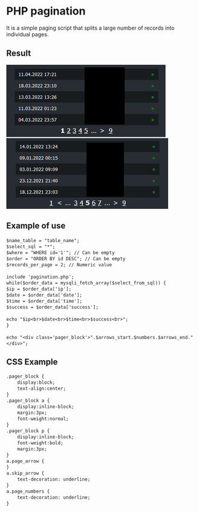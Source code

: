 # PHP pagination
It is a simple paging script that splits a large number of records into individual pages.

## Result
![Example](/img_description/pager_1.png)
![Example2](/img_description/pager_2.png)

## Example of use
```
$name_table = "table_name";
$select_sql = "*";
$where = "WHERE id='1'"; // Can be empty
$order = "ORDER BY id DESC"; // Can be empty
$records_per_page = 2; // Numeric value

include 'pagination.php'; 
while($order_data = mysqli_fetch_array($select_from_sql)) {
$ip = $order_data['ip'];
$date = $order_data['date'];
$time = $order_data['time'];
$success = $order_data['success'];

echo "$ip<br>$date<br>$time<br>$success<br>";
}

echo "<div class='pager_block'>".$arrows_start.$numbers.$arrows_end."</div>";
```

## CSS Example
```
.pager_block {
	display:block;
	text-align:center;
}
.pager_block a {
	display:inline-block;
	margin:3px;
	font-weight:normal;
}
.pager_block p {
	display:inline-block;
	font-weight:bold;
	margin:3px;
}
a.page_arrow {
}
a.skip_arrow {
	text-decoration: underline;
}
a.page_numbers {
	text-decoration: underline;
}
```
